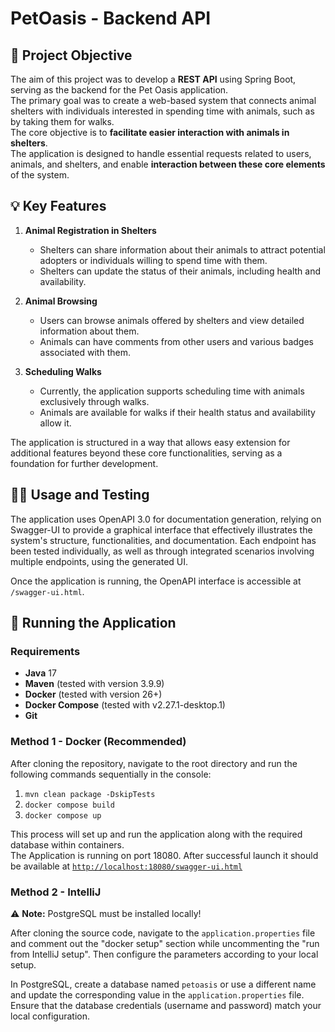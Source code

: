 # PetOasis - Backend API

## 🎯 Project Objective

The aim of this project was to develop a **REST API** using Spring Boot, serving as the backend for the Pet Oasis application.  
The primary goal was to create a web-based system that connects animal shelters with individuals interested in spending time with animals, such as by taking them for walks.  
The core objective is to **facilitate easier interaction with animals in shelters**.  
The application is designed to handle essential requests related to users, animals, and shelters, and enable **interaction between these core elements** of the system.

## 💡 Key Features

1. **Animal Registration in Shelters**
    - Shelters can share information about their animals to attract potential adopters or individuals willing to spend time with them.
    - Shelters can update the status of their animals, including health and availability.
    
2. **Animal Browsing**
    - Users can browse animals offered by shelters and view detailed information about them.
    - Animals can have comments from other users and various badges associated with them.
    
3. **Scheduling Walks**
    - Currently, the application supports scheduling time with animals exclusively through walks.
    - Animals are available for walks if their health status and availability allow it.

The application is structured in a way that allows easy extension for additional features beyond these core functionalities, serving as a foundation for further development.

## 🧑‍💻 Usage and Testing

The application uses OpenAPI 3.0 for documentation generation, relying on Swagger-UI to provide a graphical interface that effectively illustrates the system's structure, functionalities, and documentation. Each endpoint has been tested individually, as well as through integrated scenarios involving multiple endpoints, using the generated UI.

Once the application is running, the OpenAPI interface is accessible at `/swagger-ui.html`.

## 🚀 Running the Application

### Requirements

- **Java** 17 
- **Maven** (tested with version 3.9.9)
- **Docker** (tested with version 26+)
- **Docker Compose** (tested with v2.27.1-desktop.1)
- **Git**

### Method 1 - Docker (Recommended)

After cloning the repository, navigate to the root directory and run the following commands sequentially in the console:

1. `mvn clean package -DskipTests`
2. `docker compose build`
3. `docker compose up`

This process will set up and run the application along with the required database within containers.  
The Application is running on port 18080.  After successful launch it should be available at [`http://localhost:18080/swagger-ui.html`](http://localhost:18080/swagger-ui.html)

### Method 2 - IntelliJ

⚠️ **Note:** PostgreSQL must be installed locally!

After cloning the source code, navigate to the `application.properties` file and comment out the "docker setup" section while uncommenting the "run from IntelliJ setup". Then configure the parameters according to your local setup.

In PostgreSQL, create a database named `petoasis` or use a different name and update the corresponding value in the `application.properties` file. Ensure that the database credentials (username and password) match your local configuration.
